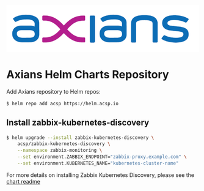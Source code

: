 <p align="center">
  <img src="https://raw.githubusercontent.com/axians-acsp/charts/stable/.github/assets/axians_logo.png" />
</p>

# Axians Helm Charts Repository

Add Axians repository to Helm repos:

```bash
$ helm repo add acsp https://helm.acsp.io
```

## Install zabbix-kubernetes-discovery

```bash
$ helm upgrade --install zabbix-kubernetes-discovery \
    acsp/zabbix-kubernetes-discovery \
    --namespace zabbix-monitoring \
    --set environment.ZABBIX_ENDPOINT="zabbix-proxy.example.com" \
    --set environment.KUBERNETES_NAME="kubernetes-cluster-name"
```

For more details on installing Zabbix Kubernetes Discovery, please see the [chart readme](https://github.com/axians-acsp/zabbix-kubernetes-discovery)
